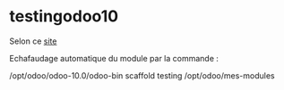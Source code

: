 # testingodoo10 


Selon ce  [site](http://www.odoo.com/documentation/10.0/howtos/backend.html "Odoo 10 module documentation")

Echafaudage automatique du module par la commande :

/opt/odoo/odoo-10.0/odoo-bin scaffold testing /opt/odoo/mes-modules




